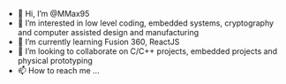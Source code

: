 - 👋 Hi, I’m @MMax95
- 👀 I’m interested in low level coding, embedded systems, cryptography and computer assisted design and manufacturing
- 🌱 I’m currently learning Fusion 360, ReactJS
- 💞️ I’m looking to collaborate on C/C++ projects, embedded projects and physical prototyping
- 📫 How to reach me ...

<!---
MMax95/MMax95 is a ✨ special ✨ repository because its `README.md` (this file) appears on your GitHub profile.
You can click the Preview link to take a look at your changes.
--->
